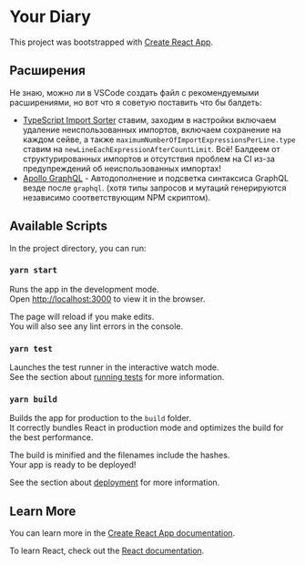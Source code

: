 # Your Diary

This project was bootstrapped with [Create React App](https://github.com/facebook/create-react-app).

## Расширения

Не знаю, можно ли в VSCode создать файл с рекомендуемыми расширениями, но вот что я советую поставить что бы балдеть:

- [TypeScript Import Sorter](https://marketplace.visualstudio.com/items?itemName=mike-co.import-sorter) ставим, заходим в настройки включаем удаление неиспользованных импортов, включаем сохранение на каждом сейве, а также `maximumNumberOfImportExpressionsPerLine.type` ставим на `newLineEachExpressionAfterCountLimit`. Всё! Балдеем от структурированных импортов и отсутствия проблем на CI из-за предупреждений об неиспользованных импортах!
- [Apollo GraphQL](https://marketplace.visualstudio.com/items?itemName=apollographql.vscode-apollo) - Автодополнение и подсветка синтаксиса GraphQL везде после `graphql`. (хотя типы запросов и мутаций генерируются независимо соответствующим NPM скриптом).

## Available Scripts

In the project directory, you can run:

### `yarn start`

Runs the app in the development mode.<br />
Open [http://localhost:3000](http://localhost:3000) to view it in the browser.

The page will reload if you make edits.<br />
You will also see any lint errors in the console.

### `yarn test`

Launches the test runner in the interactive watch mode.<br />
See the section about [running tests](https://facebook.github.io/create-react-app/docs/running-tests) for more information.

### `yarn build`

Builds the app for production to the `build` folder.<br />
It correctly bundles React in production mode and optimizes the build for the best performance.

The build is minified and the filenames include the hashes.<br />
Your app is ready to be deployed!

See the section about [deployment](https://facebook.github.io/create-react-app/docs/deployment) for more information.

## Learn More

You can learn more in the [Create React App documentation](https://facebook.github.io/create-react-app/docs/getting-started).

To learn React, check out the [React documentation](https://reactjs.org/).
